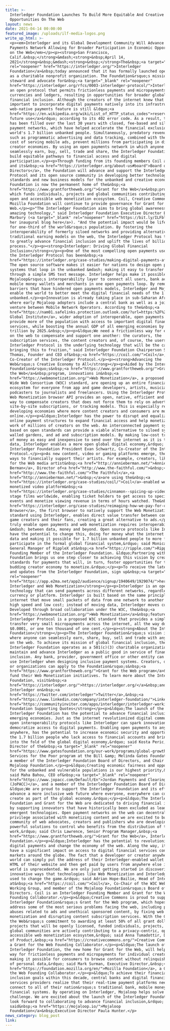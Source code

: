 ```yaml
---
title: >-
  Interledger Foundation Launches To Build More Equitable And Creative
  Opportunities On The Web
layout: news
date: 2021-04-14 00:00:00
featured_image: /uploads/ilf-media-logos.png
write_up_html: >-
  <p><em>Interledger and its Global Development Community Will Advance an Open
  Payments Network Allowing for Broader Participation in Economic Opportunities
  on the Web</em></p><p><strong>San Francisco,
  Calif.&nbsp;</strong>&mdash;<strong>&nbsp;April 14,
  2021</strong>&nbsp;&mdash;<strong>&nbsp;</strong>The&nbsp;<a target="_blank"
  rel="noopener" href="https://interledger.org/">Interledger
  Foundation</a>&nbsp;today announced that it has formally launched operations
  as a charitable nonprofit organization. The Foundation&rsquo;s mission is to
  steward and advocate for&nbsp;<a target="_blank" rel="noopener"
  href="https://interledger.org/rfcs/0003-interledger-protocol/">Interledger</a>,
  an open protocol that permits frictionless payments and micropayments across
  currencies and ledgers, resulting in opportunities for broader global
  financial inclusion. Although the creators of the internet knew that it was
  important to incorporate digital payments natively into its infrastructure, a
  web-native payments feature is still &ldquo;<a
  href="https://en.wikipedia.org/wiki/List_of_HTTP_status_codes">reserved for
  future use</a>&rdquo; according to its 402 error code. As a result, the gap
  has been filled over the last 30 years with closed, fee-based and siloed
  payment networks, which have helped accelerate the financial exclusion of the
  world's 1.7 billion unbanked people. Simultaneously, predatory revenue models
  such as programmatic advertising and data tracking, combined with the high
  cost of serving mobile ads, prevent millions from participating in digital
  creator economies. By using an open payments network in which anyone can
  seamlessly earn, buy, sell, trade and share, the Interledger Foundation will
  build equitable pathways to financial access and digital
  participation.</p><p>Through funding from its founding members Coil and Ripple
  and its&nbsp;<a href="https://interledger.org/about-us#board">Board of
  Directors</a>, the Foundation will advance and support the Interledger
  Protocol and its open source community in developing better technological
  standards and new business models for the unbanked and creative economy. The
  Foundation is now the permanent home of the&nbsp;<a
  href="https://www.grantfortheweb.org/">Grant for the Web</a>&nbsp;program,
  which funds individuals, projects and global communities contributing to an
  open and accessible web monetization ecosystem. Coil, Creative Commons and the
  Mozilla Foundation will continue to provide governance for Grant for the
  Web.</p><p>"The Interledger Foundation aims to bring global awareness to this
  amazing technology," said Interledger Foundation Executive Director Briana
  Marbury (<a target="_blank" rel="noopener" href="https://bit.ly/ILFblog">read
  her inaugural blog here</a>). "And the potential impact would be life-changing
  for one-third of the world&rsquo;s population. By fostering the
  interoperability of formerly siloed networks and providing alternatives to
  traditional earning models on the web, the Interledger Protocol has the power
  to greatly advance financial inclusion and uplift the lives of billions in the
  process."</p><p><strong>Interledger: Driving Global Financial
  Inclusion</strong></p><p>One of the most compelling open payments use cases of
  the Interledger Protocol has been&nbsp;<a
  href="https://interledger.org/case-studies/making-digital-payments-affordable-and-simple-for-everyone-everywhere/">Mojaloop</a>.
  The open source software makes it easier for nations to design open payments
  systems that loop in the unbanked &mdash; making it easy to transfer money
  through a simple SMS text message. Interledger helps make it possible for
  Mojaloop&rsquo;s interoperability layer to connect all users, bank accounts,
  mobile money wallets and merchants in one open payments loop. By removing the
  barriers that have hindered open payments models, Interledger and Mojaloop
  enable the world to better meet the digital financial needs of the 1.7 billion
  unbanked.</p><p>Innovation is already taking place in sub-Saharan Africa,
  where early Mojaloop adopters include a central bank as well as a joint
  venture between Mobile Network Operators. According to the&nbsp;<a
  href="https://nam01.safelinks.protection.outlook.com/?url=https:%2F%2Fwww.mckinsey.com%2F~%2Fmedia%2FMcKinsey%2FFeatured%2520Insights%2FEmployment%2520and%2520Growth%2FHow%2520digital%2520finance%2520could%2520boost%2520growth%2520in%2520emerging%2520economies%2FMGI-Digital-Finance-For-All-Executive-summary-September-2016.ashx&amp;data=02%7C01%7CAmy.Enright%40gatesfoundation.org%7C7c96b78e14914c1334fa08d7e8a85e47%7C296b38384bd5496cbd4bf456ea743b74%7C0%7C0%7C637233682142813128&amp;sdata=Q1oP2MLVQwGZ%2Fbhp9t%2FKr%2FPftwWdbGsgQYVtozllazY%3D&amp;reserved=0">McKinsey
  Global Institute</a>, wider adoption of interoperable, open payments could
  provide more of the population with access to important digital financial
  services, while boosting the annual GDP of all emerging economies by $3.7
  trillion by 2025.&nbsp;</p><p>&ldquo;We need a frictionless way for everybody
  on the web to compensate and support one another: the curators, the
  subscription services, the content creators and, of course, the users. The
  Interledger Protocol is the underlying technology that will be the catalyst in
  bringing this to fruition," said Interledger Foundation Chairperson Stefan
  Thomas, Founder and CEO of&nbsp;<a href="https://coil.com/">Coil</a>, and
  Co-Creator of the Interledger Protocol.</p><p><strong>Advancing the
  Web&rsquo;s Creative Economy to All</strong></p><p>Aided by the Interledger
  Foundation&rsquo;s&nbsp;<a href="https://www.grantfortheweb.org/">Grant for
  the Web</a>&nbsp;program, innovations in&nbsp;<a
  href="https://webmonetization.org/">Web Monetization</a>, a proposed World
  Wide Web Consortium (W3C) standard, are opening up an entire financial
  ecosystem for everyone from app and game developers, artists, musicians and
  podcasters to journalists and freelancers. Using the Interledger Protocol, the
  Web Monetization browser API provides an open, native, efficient and automatic
  way to compensate creators that does not force them to rely on advertising,
  site-by-site subscriptions, or tracking models. This is especially relevant in
  developing economies where more content creators and consumers are moving
  online.</p><p>&ldquo;Interledger has the power to disrupt and equalize current
  online payment structures to expand financial access and help monetize the
  work of millions of creators on the web. An interconnected payment system
  based on open standards can provide a viable alternative to siloed systems,
  walled gardens, and ad and subscription models. By making low-cost transfers
  of money as easy and inexpensive to send over the internet as it is to send
  data, Interledger enables a more open global digital economy,&rdquo; said
  Interledger Foundation President Evan Schwartz, Co-Creator of the Interledger
  Protocol.</p><p>As new content, video or gaming platforms emerge, they create
  ways to financially support their artists. For example, creators, like Grant
  for the Web media artist&nbsp;<a href="http://annieberman.net/">Annie
  Berman</a>, Director of<a href="http://www.the-faithful.com/">&nbsp;</a><a
  href="http://www.the-faithful.com/">The Faithful</a>,<a
  href="http://annieberman.net/">&nbsp;</a>are using the&nbsp;<a
  href="https://interledger.org/case-studies/coil/">Coil</a>-enabled web
  monetized video platform&nbsp;<a
  href="https://interledger.org/case-studies/cinnamon--spicing-up-video-creation-sharing-and-monetizing/">Cinnamon</a>&nbsp;to
  stage films worldwide, enabling ticket holders to get access to special bonus
  events and monetize viewing revenue in terms of hours watched. The&nbsp;<a
  href="https://interledger.org/case-studies/reimaging-how-we-pay-for-content-and-apps/">Puma
  Browser</a>, the first browser to natively support the Web Monetization
  standard using Interledger, enables direct value transfer between content and
  game creators and their fans, creating a great alternative to ads.</p><p>"To
  truly enable open payments and web monetization requires interoperability
  &mdash; between data, money and beyond. Open source protocols like Interledger
  have the potential to change this, doing for money what the internet did for
  data and making it possible for 1.7 billion unbanked people to more fully
  participate in the formal global financial system,&rdquo; said Monica Long,
  General Manager of RippleX at&nbsp;<a href="https://ripple.com/">Ripple</a>, a
  Founding Member of the Interledger Foundation. &ldquo;Partnering with the
  Foundation brings us one step closer to achieving this vision by creating
  standards for payments that will, in turn, foster opportunities for the
  budding creator economy to monetize.&rdquo;</p><p>To receive the latest news
  and updates from the Interledger Foundation, sign up&nbsp;<a target="_blank"
  rel="noopener"
  href="https://app.e2ma.net/app2/audience/signup/1940649/1929074/">here</a>.</p><p><strong>About
  Interledger and Web Monetization</strong></p><p>Interledger is an open source
  technology that can send payments across different networks, regardless of
  currency or platform. Interledger is built based on the same principles of the
  internet that move small packets of data from one network to another at a very
  high speed and low cost; instead of moving data, Interledger moves currency.
  Developed through broad collaboration under the W3C, the&nbsp;<a
  href="https://webmonetization.org/">Web Monetization</a>&nbsp;feature of the
  Interledger Protocol is a proposed W3C standard that provides a simple way to
  transfer very small micropayments across the internet, all the way down to
  $0.0001, or one ten thousand of one cent.</p><p><strong>About the Interledger
  Foundation</strong></p><p>The Interledger Foundation&rsquo;s vision is a world
  where anyone can seamlessly earn, share, buy, sell and trade with anyone else
  on the web. To achieve its mission of global financial inclusion, the
  Interledger Foundation operates as a 501(c)(3) charitable organization to
  maintain and advance Interledger as a public good in service of financial
  inclusion. Any bank, provider, government office or other entity can freely
  use Interledger when designing inclusive payment systems. Creators, developers
  or organizations can apply to the Foundation&rsquo;s&nbsp;<a
  href="https://www.grantfortheweb.org/">Grant for the Web program</a>&nbsp;to
  fund their Web Monetization initiatives. To learn more about the Interledger
  Foundation, visit&nbsp;<a
  href="https://interledger.org/">https://interledger.org/</a>&nbsp;and follow
  Interledger on&nbsp;<a
  href="https://twitter.com/interledger">Twitter</a>,&nbsp;<a
  href="https://www.linkedin.com/company/interledger-foundation/">LinkedIn</a>&nbsp;and&nbsp;<a
  href="https://communityinviter.com/apps/interledger/interledger-working-groups-slack">Slack</a>.</p><p><strong>Interledger
  Foundation Supporting Quotes</strong></p><p>&ldquo;The launch of the
  Interledger Foundation has the potential to advance financial inclusion in
  emerging economies. Just as the internet revolutionized digital communication,
  open interoperability protocols like Interledger can spark innovation and
  democratize access to digital payments. Enabling open payments to anyone,
  anywhere, has the potential to increase economic security and opportunity for
  the 1.7 billion people who lack access to financial accounts and bring them
  into the fold of the global digital economy,&rdquo; said Kosta Peric, Deputy
  Director of the&nbsp;<a target="_blank" rel="noopener"
  href="https://www.gatesfoundation.org/our-work/programs/global-growth-and-opportunity/financial-services-for-the-poor">Financial
  Services for the Poor program at the Bill &amp; Melinda Gates Foundation</a>,
  a member of the Interledger Foundation Board of Directors, and Chair of the
  Mojaloop Foundation.</p><p>&ldquo;Creating economic fairness and opportunity
  for the unbanked and vulnerable populations is our highest priority,&rdquo;
  said Maha Bahou, CEO of&nbsp;<a target="_blank" rel="noopener"
  href="https://www.jopacc.com/Default/En">Jordan Payments and Clearing Company
  (JoPACC)</a>, and a member of the Interledger Foundation Board of Directors.
  &ldquo;We are proud to support the Interledger Foundation and its efforts to
  advance a more inclusive web future where everyone, everywhere can connect and
  create as part of the global economy.&rdquo;</p><p>&ldquo;The Interledger
  Foundation and Grant for the Web are dedicated to driving financial inclusion
  by supporting innovators that have historically been excluded as leaders in
  emergent technologies. Open payment networks on the web can decentralize the
  privilege associated with monetizing content and we are excited to build a
  community of web advocates, creators and publishers who are developing
  powerful solutions to control who benefits from the distribution of their
  work,&rdquo; said Chris Lawrence, Senior Program Manager,&nbsp;<a
  href="https://www.grantfortheweb.org/">Grant for the Web</a>, Interledger
  Foundation.</p><p>&ldquo;Interledger has the potential to revolutionize
  digital payments and change the economy of the web. Along the way, it will
  have a significant impact on access to digital financial services connecting
  markets around the globe. The fact that a developer or creator anywhere in the
  world can simply put the address of their Interledger-enabled wallet into the
  HTML of their website and then get paid by users from anywhere else in the
  world is unprecedented. We are only just getting started in discovering the
  innovative ways that technologies like Web Monetization and Interledger can be
  used to change the game.&rdquo; said Adrian Hope-Bailie, Head of Interledger
  at&nbsp;<a href="https://coil.com/">Coil</a>, Co-Chair of the W3C Web Payments
  Working Group, and member of the Mojaloop Foundation&rsquo;s Board of
  Directors. Coil is an Interledger Founding Member and Grant for the Web
  Founding Collaborator.</p><p>&ldquo;Creative Commons is proud to support the
  Interledger Foundation&rsquo;s Grant for the Web program, which hopes to
  address some of the most serious problems facing the web, including privacy
  abuses related to ads and unethical sponsored content, by fixing web
  monetization and disrupting content subscription services. With the Grant for
  the Web&rsquo;s commitment to awarding at least 50% of all grant dollars to
  projects that will be openly licensed, funded individuals, projects, and
  global communities are actively contributing to a privacy-centric, open, and
  accessible web monetization ecosystem,&rdquo; said Anna Tumadottir, Director
  of Product,&nbsp;<a href="https://creativecommons.org/">Creative Commons</a>,
  a Grant for the Web Founding Collaborator.</p><p>&ldquo;The launch of the
  Interledger Foundation, the new home for Grant for the Web, will help pave the
  way for frictionless payments and micropayments for individual creators while
  making it possible for consumers to browse content without relinquishing reams
  of personal data,&rdquo; said Mark Surman, Executive Director,&nbsp;<a
  href="https://foundation.mozilla.org/en/">Mozilla Foundation</a>, a Grant for
  the Web Founding Collaborator.</p><p>&ldquo;To achieve their financial
  inclusion goals within this decade, central banks and digital financial
  services providers realize that their real-time payment platforms need to
  connect to all of their nation&rsquo;s traditional bank, mobile money and
  financial systems. By operating on Interledger, Mojaloop helps solve this
  challenge. We are excited about the launch of the Interledger Foundation and
  look forward to collaborating to advance financial inclusion,&rdquo;
  said&nbsp;<a href="https://mojaloop.io/">Mojaloop
  Foundation</a>&nbsp;Executive Director Paula Hunter.</p>
news_category: blog_post
link:
---
```


